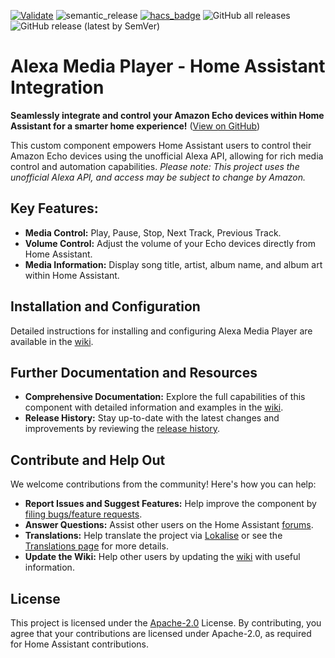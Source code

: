 [![Validate](https://github.com/alandtse/alexa_media_player/actions/workflows/validate.yaml/badge.svg)](https://github.com/alandtse/alexa_media_player/actions/workflows/validate.yaml)
![semantic_release](https://github.com/alandtse/alexa_media_player/workflows/semantic_release/badge.svg)
[![hacs_badge](https://img.shields.io/badge/HACS-Default-orange.svg)](https://github.com/hacs/integration)
![GitHub all releases](https://img.shields.io/github/downloads/alandtse/alexa_media_player/total)
![GitHub release (latest by SemVer)](https://img.shields.io/github/downloads/alandtse/alexa_media_player/latest/total)

# Alexa Media Player - Home Assistant Integration

**Seamlessly integrate and control your Amazon Echo devices within Home Assistant for a smarter home experience!** ([View on GitHub](https://github.com/alandtse/alexa_media_player))

This custom component empowers Home Assistant users to control their Amazon Echo devices using the unofficial Alexa API, allowing for rich media control and automation capabilities.  *Please note: This project uses the unofficial Alexa API, and access may be subject to change by Amazon.*

## Key Features:

*   **Media Control:** Play, Pause, Stop, Next Track, Previous Track.
*   **Volume Control:** Adjust the volume of your Echo devices directly from Home Assistant.
*   **Media Information:** Display song title, artist, album name, and album art within Home Assistant.

## Installation and Configuration

Detailed instructions for installing and configuring Alexa Media Player are available in the [wiki](https://github.com/alandtse/alexa_media_player/wiki/Configuration).

## Further Documentation and Resources

*   **Comprehensive Documentation:** Explore the full capabilities of this component with detailed information and examples in the [wiki](https://github.com/alandtse/alexa_media_player/wiki).
*   **Release History:** Stay up-to-date with the latest changes and improvements by reviewing the [release history](https://github.com/alandtse/alexa_media_player/releases).

## Contribute and Help Out

We welcome contributions from the community! Here's how you can help:

*   **Report Issues and Suggest Features:** Help improve the component by [filing bugs/feature requests](https://github.com/alandtse/alexa_media_player/issues).
*   **Answer Questions:** Assist other users on the Home Assistant [forums](https://community.home-assistant.io/t/echo-devices-alexa-as-media-player-testers-needed/58639).
*   **Translations:** Help translate the project via [Lokalise](https://app.lokalise.com/project/465185555eee18dd537ca6.39714580/) or see the [Translations page](https://github.com/alandtse/alexa_media_player/wiki/Translations) for more details.
*   **Update the Wiki:** Help other users by updating the [wiki](https://github.com/alandtse/alexa_media_player/wiki) with useful information.

## License

This project is licensed under the [Apache-2.0](LICENSE) License. By contributing, you agree that your contributions are licensed under Apache-2.0, as required for Home Assistant contributions.